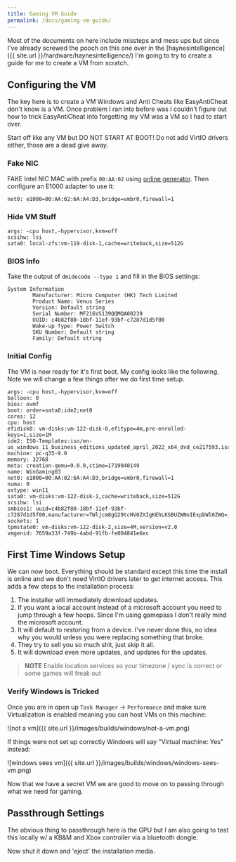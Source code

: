 ```yaml
---
title: Gaming VM Guide 
permalink: /docs/gaming-vm-guide/
---
```


Most of the documents on here include missteps and mess ups but since I've already screwed the pooch on this one over in the [haynesintelligence]({{ site.url }}/hardware/haynesintelligence/) I'm going to try to create a guide for me to create a VM from scratch.

## Configuring the VM

The key here is to create a VM Windows and Anti Cheats like EasyAntiCheat don't know is a VM. Once problem I ran into before was I couldn't figure out how to trick EasyAntiCheat into forgetting my VM was a VM so I had to start over.

Start off like any VM but DO NOT START AT BOOT! Do not add VirtIO drivers either, those are a dead give away.

### Fake NIC

FAKE Intel NIC MAC with prefix `00:AA:02` using [online generator](https://dnschecker.org/mac-address-generator.php). Then configure an E1000 adapter to use it:

```
net0: e1000=00:AA:02:6A:A4:D3,bridge=vmbr0,firewall=1
```

### Hide VM Stuff

```
args: -cpu host,-hypervisor,kvm=off
scsihw: lsi
sata0: local-zfs:vm-119-disk-1,cache=writeback,size=512G
```

### BIOS Info

Take the output of `dmidecode --type 1` and fill in the BIOS settings:

```
System Information
        Manufacturer: Micro Computer (HK) Tech Limited
        Product Name: Venus Series
        Version: Default string
        Serial Number: MF216VS139QQMQA00239
        UUID: c4b82f80-18bf-11ef-93bf-c7287d1d5f00
        Wake-up Type: Power Switch
        SKU Number: Default string
        Family: Default string
```

### Initial Config

The VM is now ready for it's first boot. My config looks like the following. Note we will change a few things after we do first time setup.

```
args: -cpu host,-hypervisor,kvm=off
balloon: 0
bios: ovmf
boot: order=sata0;ide2;net0
cores: 12
cpu: host
efidisk0: vm-disks:vm-122-disk-0,efitype=4m,pre-enrolled-keys=1,size=1M
ide2: ISO-Templates:iso/en-us_windows_11_business_editions_updated_april_2022_x64_dvd_ce217593.iso,media=cdrom,size=5460642K
machine: pc-q35-9.0
memory: 32768
meta: creation-qemu=9.0.0,ctime=1719940149
name: WinGaming03
net0: e1000=00:AA:02:6A:A4:D3,bridge=vmbr0,firewall=1
numa: 0
ostype: win11
sata0: vm-disks:vm-122-disk-1,cache=writeback,size=512G
scsihw: lsi
smbios1: uuid=c4b82f80-18bf-11ef-93bf-c7287d1d5f00,manufacturer=TWljcm8gQ29tcHV0ZXIgKEhLKSBUZWNoIExpbWl0ZWQ=,product=VmVudXMgU2VyaWVz,version=RGVmYXVsdCBzdHJpbmc=,serial=TUYyMTZWUzEzOVFRTVFBMDAyMzk=,sku=RGVmYXVsdCBzdHJpbmc=,family=RGVmYXVsdCBzdHJpbmc=,base64=1
sockets: 1
tpmstate0: vm-disks:vm-122-disk-2,size=4M,version=v2.0
vmgenid: 7659a33f-749b-4abd-91fb-fe004841e6ec
```

## First Time Windows Setup

We can now boot. Everything should be standard except this time the install is online and we don't need VirtIO drivers later to get internet access. This adds a few steps to the installation process:

1. The installer will immediately download updates.
2. If you want a local account instead of a microsoft account you need to jump through a few hoops. Since I'm using gamepass I don't really mind the microsoft account. 
3. It will default to restoring from a device. I've never done this, no idea why you would unless you were replacing something that broke. 
4. They try to sell you so much shit, just skip it all. 
5. It will download even more updates, and updates for the updates.

> **NOTE** Enable location services so your timezone / sync is correct or some games will freak out

### Verify Windows is Tricked

Once you are in open up `Task Manager` -> `Performance` and make sure Virtualization is enabled meaning you can host VMs on this machine:

![not a vm]({{ site.url }}/images/builds/windows/not-a-vm.png)

If things were not set up correctly Windows will say "Virtual machine: Yes" instead:

![windows sees vm]({{ site.url }}/images/builds/windows/windows-sees-vm.png)

Now that we have a secret VM we are good to move on to passing through what we need for gaming.

## Passthrough Settings

The obvious thing to passthrough here is the GPU but I am also going to test this locally w/ a KB&M and Xbox controller via a bluetooth dongle. 

Now shut it down and 'eject' the installation media.